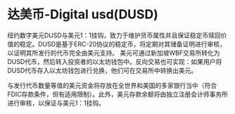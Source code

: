# 

# 达美币-Digital usd(DUSD)

纽约数字美元DUSD与美元1：1挂钩，致力于维护货币属性并且保证稳定币赎回价值的稳定。DUSD是基于ERC-20协议的稳定币，将定期对其储备证明进行审核，以证明其所发行的代币完全由美元支持。
美元可通过新加坡WBF交易所转化为DUSD代币，然后转入投资者的以太坊钱包中。反向交易也可实现：如果用户将DUSD代币存入以太坊钱包进行兑换，他们可在交易所中转换出美元。

与发行代币数量等值的美元资金将存放在全世界和美国的多家银行当中（符合FDIC存款条件，但有适用限制）。此外，美元存款余额将由独立注册会计师事务所进行审核，以保证与美元1：1挂钩。

